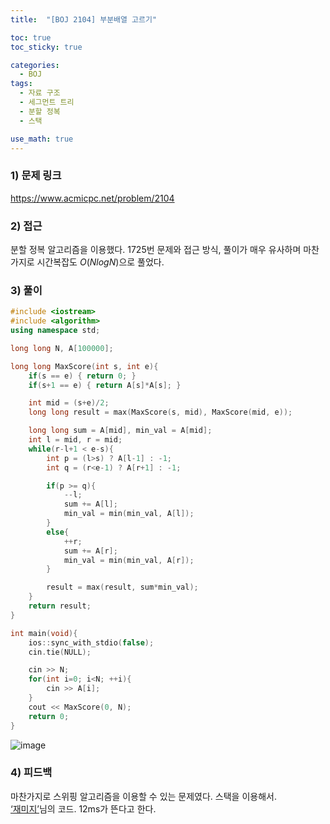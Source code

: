 ```yaml
---
title:  "[BOJ 2104] 부분배열 고르기"

toc: true
toc_sticky: true

categories:
  - BOJ
tags:
  - 자료 구조
  - 세그먼트 트리
  - 분할 정복
  - 스택

use_math: true
---
```


### 1) 문제 링크

<https://www.acmicpc.net/problem/2104>

### 2) 접근

분할 정복 알고리즘을 이용했다. 1725번 문제와 접근 방식, 풀이가 매우 유사하며 마찬가지로 시간복잡도 $O(NlogN)$으로 풀었다.

### 3) 풀이

```cpp
#include <iostream>
#include <algorithm>
using namespace std;

long long N, A[100000];

long long MaxScore(int s, int e){
    if(s == e) { return 0; }
    if(s+1 == e) { return A[s]*A[s]; }

    int mid = (s+e)/2;
    long long result = max(MaxScore(s, mid), MaxScore(mid, e));

    long long sum = A[mid], min_val = A[mid];
    int l = mid, r = mid;
    while(r-l+1 < e-s){
        int p = (l>s) ? A[l-1] : -1;
        int q = (r<e-1) ? A[r+1] : -1;

        if(p >= q){
            --l;
            sum += A[l];
            min_val = min(min_val, A[l]);
        }
        else{
            ++r;
            sum += A[r];
            min_val = min(min_val, A[r]);
        }

        result = max(result, sum*min_val);
    }
    return result;
}

int main(void){
    ios::sync_with_stdio(false);
    cin.tie(NULL);

    cin >> N;
    for(int i=0; i<N; ++i){
        cin >> A[i];
    }
    cout << MaxScore(0, N);
    return 0;
}
```

![image](https://user-images.githubusercontent.com/78327074/129127491-f02d9bd9-6a86-41dd-8e1d-338339416699.png)

### 4) 피드백

마찬가지로 스위핑 알고리즘을 이용할 수 있는 문제였다. 스택을 이용해서.  
[‘재미지’](https://beginthread.tistory.com/25)님의 코드. 12ms가 뜬다고 한다.
